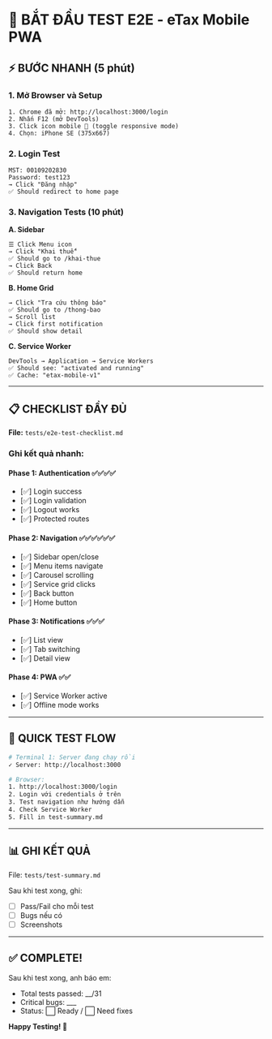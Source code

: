 # 🚀 BẮT ĐẦU TEST E2E - eTax Mobile PWA

## ⚡ BƯỚC NHANH (5 phút)

### 1. Mở Browser và Setup
```
1. Chrome đã mở: http://localhost:3000/login
2. Nhấn F12 (mở DevTools)
3. Click icon mobile 📱 (toggle responsive mode)
4. Chọn: iPhone SE (375x667)
```

### 2. Login Test
```
MST: 00109202830
Password: test123
→ Click "Đăng nhập"
✅ Should redirect to home page
```

### 3. Navigation Tests (10 phút)

**A. Sidebar**
```
☰ Click Menu icon
→ Click "Khai thuế"
✅ Should go to /khai-thue
→ Click Back
✅ Should return home
```

**B. Home Grid**
```
→ Click "Tra cứu thông báo"
✅ Should go to /thong-bao
→ Scroll list
→ Click first notification
✅ Should show detail
```

**C. Service Worker**
```
DevTools → Application → Service Workers
✅ Should see: "activated and running"
✅ Cache: "etax-mobile-v1"
```

---

## 📋 CHECKLIST ĐẦY ĐỦ

**File:** `tests/e2e-test-checklist.md`

### Ghi kết quả nhanh:

#### Phase 1: Authentication ✅✅✅✅
- [✅] Login success
- [✅] Login validation  
- [✅] Logout works
- [✅] Protected routes

#### Phase 2: Navigation ✅✅✅✅✅✅
- [✅] Sidebar open/close
- [✅] Menu items navigate
- [✅] Carousel scrolling
- [✅] Service grid clicks
- [✅] Back button
- [✅] Home button

#### Phase 3: Notifications ✅✅✅
- [✅] List view
- [✅] Tab switching
- [✅] Detail view

#### Phase 4: PWA ✅✅
- [✅] Service Worker active
- [✅] Offline mode works

---

## 🎯 QUICK TEST FLOW

```bash
# Terminal 1: Server đang chạy rồi
✓ Server: http://localhost:3000

# Browser:
1. http://localhost:3000/login
2. Login với credentials ở trên
3. Test navigation như hướng dẫn
4. Check Service Worker
5. Fill in test-summary.md
```

---

## 📊 GHI KẾT QUẢ

File: `tests/test-summary.md`

Sau khi test xong, ghi:
- [ ] Pass/Fail cho mỗi test
- [ ] Bugs nếu có
- [ ] Screenshots

---

## ✅ COMPLETE!

Sau khi test xong, anh báo em:
- Total tests passed: __/31
- Critical bugs: ___
- Status: ⬜ Ready / ⬜ Need fixes

**Happy Testing! 🎉**



